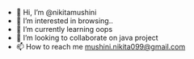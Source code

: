 - 👋 Hi, I’m @nikitamushini
- 👀 I’m interested in browsing..
- 🌱 I’m currently learning oops
- 💞️ I’m looking to collaborate on java project
- 📫 How to reach me mushini.nikita099@gmail.com

<!---
nikitamushini/nikitamushini is a ✨ special ✨ repository because its `README.md` (this file) appears on your GitHub profile.
You can click the Preview link to take a look at your changes.
--->
